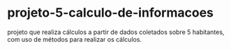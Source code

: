 # projeto-5-calculo-de-informacoes
projeto que realiza cálculos a partir de dados coletados sobre 5 habitantes, com uso de métodos para realizar os cálculos.
